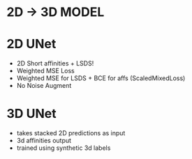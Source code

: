# 2D -> 3D MODEL

# 2D UNet
* 2D Short affinities + LSDS!
* Weighted MSE Loss 
* Weighted MSE for LSDS + BCE for affs (ScaledMixedLoss)
* No Noise Augment


# 3D UNet 
* takes stacked 2D predictions as input
* 3d affinities output
* trained using synthetic 3d labels